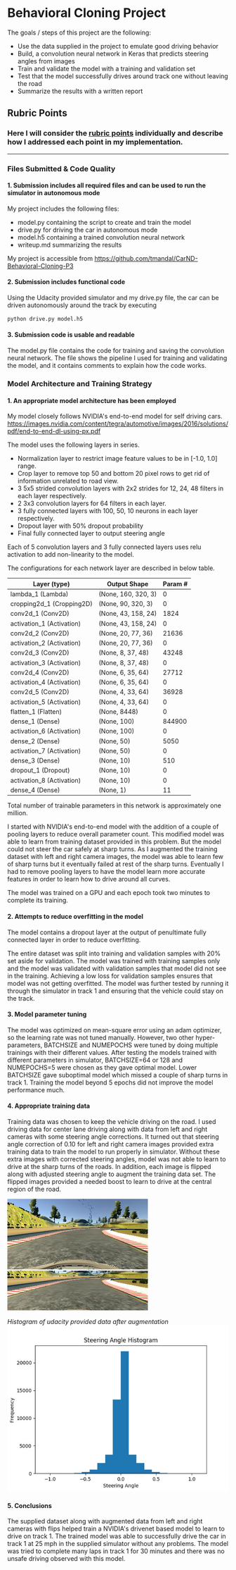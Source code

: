# Behavioral Cloning Project

The goals / steps of this project are the following:
* Use the data supplied in the project to emulate good driving behavior
* Build, a convolution neural network in Keras that predicts steering angles from images
* Train and validate the model with a training and validation set
* Test that the model successfully drives around track one without leaving the road
* Summarize the results with a written report

## Rubric Points
### Here I will consider the [rubric points](https://review.udacity.com/#!/rubrics/432/view) individually and describe how I addressed each point in my implementation.  

---
### Files Submitted & Code Quality

#### 1. Submission includes all required files and can be used to run the simulator in autonomous mode

My project includes the following files:
* model.py containing the script to create and train the model
* drive.py for driving the car in autonomous mode
* model.h5 containing a trained convolution neural network 
* writeup.md summarizing the results

My project is accessible from https://github.com/tmandal/CarND-Behavioral-Cloning-P3

#### 2. Submission includes functional code
Using the Udacity provided simulator and my drive.py file, the car can be driven autonomously around the track by executing 
```sh
python drive.py model.h5
```

#### 3. Submission code is usable and readable

The model.py file contains the code for training and saving the convolution neural network. The file shows the pipeline I used for training and validating the model, and it contains comments to explain how the code works.

### Model Architecture and Training Strategy

#### 1. An appropriate model architecture has been employed

My model closely follows NVIDIA's end-to-end model for self driving cars. 
    https://images.nvidia.com/content/tegra/automotive/images/2016/solutions/pdf/end-to-end-dl-using-px.pdf

The model uses the following layers in series.
* Normalization layer to restrict image feature values to be in [-1.0, 1.0] range.
* Crop layer to remove top 50 and bottom 20 pixel rows to get rid of information unrelated to road view.
* 3 5x5 strided convolution layers with 2x2 strides for 12, 24, 48 filters in each layer respectively.
* 2 3x3 convolution layers for 64 filters in each layer.
* 3 fully connected layers with 100, 50, 10 neurons in each layer respectively.
* Dropout layer with 50% dropout probability 
* Final fully connected layer to output steering angle

Each of 5 convolution layers and 3 fully connected layers uses relu activation to add non-linearity to the model.

The configurations for each network layer are described in below table.

Layer (type)                 |Output Shape              |Param #   
--- | --- | ---
lambda_1 (Lambda)            |(None, 160, 320, 3)       |0         
cropping2d_1 (Cropping2D)    |(None, 90, 320, 3)        |0         
conv2d_1 (Conv2D)            |(None, 43, 158, 24)       |1824      
activation_1 (Activation)    |(None, 43, 158, 24)       |0         
conv2d_2 (Conv2D)            |(None, 20, 77, 36)        |21636     
activation_2 (Activation)    |(None, 20, 77, 36)        |0         
conv2d_3 (Conv2D)            |(None, 8, 37, 48)         |43248   
activation_3 (Activation)    |(None, 8, 37, 48)         |0         
conv2d_4 (Conv2D)            |(None, 6, 35, 64)         |27712     
activation_4 (Activation)    |(None, 6, 35, 64)         |0         
conv2d_5 (Conv2D)            |(None, 4, 33, 64)         |36928     
activation_5 (Activation)    |(None, 4, 33, 64)         |0         
flatten_1 (Flatten)          |(None, 8448)              |0         
dense_1 (Dense)              |(None, 100)               |844900    
activation_6 (Activation)    |(None, 100)               |0         
dense_2 (Dense)              |(None, 50)                |5050      
activation_7 (Activation)    |(None, 50)                |0         
dense_3 (Dense)              |(None, 10)                |510       
dropout_1 (Dropout)          |(None, 10)                |0         
activation_8 (Activation)    |(None, 10)                |0         
dense_4 (Dense)              |(None, 1)                 |11        

Total number of trainable parameters in this network is approximately one million. 

I started with NVIDIA's end-to-end model with the addition of a couple of pooling layers to reduce overall parameter count. This modified model was able to learn from training dataset provided in this problem. But the model could not steer the car safely at sharp turns. As I augmented the training dataset with left and right camera images, the model was able to learn few of sharp turns but it eventually failed at rest of the sharp turns. Eventually I had to remove pooling layers to have the model learn more accurate features in order to learn how to drive around all curves.

The model was trained on a GPU and each epoch took two minutes to complete its training.

#### 2. Attempts to reduce overfitting in the model

The model contains a dropout layer at the output of penultimate fully connected layer in order to reduce overfitting. 

The entire dataset was split into training and validation samples with 20% set aside for validation. The model was trained with training samples only and the model was validated with validation samples that model did not see in the training. Achieving a low loss for validation samples ensures that model was not getting overfitted. The model was further tested by running it through the simulator in track 1 and ensuring that the vehicle could stay on the track.

#### 3. Model parameter tuning

The model was optimized on mean-square error using an adam optimizer, so the learning rate was not tuned manually. However, two other hyper-parameters, BATCHSIZE and NUMEPOCHS were tuned by doing multiple trainings with their different values. After testing the models trained with different parameters in simulator, BATCHSIZE=64 or 128 and NUMEPOCHS=5 were chosen as they gave optimal model. Lower BATCHSIZE gave suboptimal model which missed a couple of sharp turns in track 1. Training the model beyond 5 epochs did not improve the model performance much.

#### 4. Appropriate training data

Training data was chosen to keep the vehicle driving on the road. I used driving data for center lane driving along with data from left and right cameras with some steering angle corrections. It turned out that steering angle correction of 0.10 for left and right camera images provided extra training data to train the model to run properly in simulator. Without these extra images with corrected steering angles, model was not able to learn to drive at the sharp turns of the roads. In addition, each image is flipped along with adjusted steering angle to augment the training data set. The flipped images provided a needed boost to learn to drive at the central region of the road.

[image_histo]: examples/histo3.jpg
[image_sample_center_noflip]: examples/sample_center_flipFalse.jpg
[image_sample_center_noflip_cropped]: examples/sample_center_flipFalse_cropped.jpg
[image_sample_left_noflip]: examples/sample_left_flipFalse.jpg
[image_sample_right_noflip]: examples/sample_right_flipFalse.jpg
[image_sample_center_flip]: examples/sample_center_flipTrue.jpg

![alt text][image_sample_center_noflip]
![alt text][image_sample_center_noflip_cropped]


*Histogram of udacity provided data after augmentation*
![alt text][image_histo]
#### 5. Conclusions

The supplied dataset along with augmented data from left and right cameras with flips helped train a NVIDIA's drivenet based model to learn to drive on track 1. The trained model was able to successfully drive the car in track 1 at 25 mph in the supplied simulator without any problems. The model was tried to complete many laps in track 1 for 30 minutes and there was no unsafe driving observed with this model.
